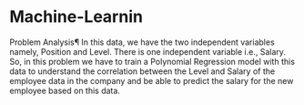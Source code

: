 # Machine-Learnin
Problem Analysis¶
In this data, we have the two independent variables namely, Position and Level. There is one independent variable i.e., Salary. So, in this problem we have to train a Polynomial Regression model with this data to understand the correlation between the Level and Salary of the employee data in the company and be able to predict the salary for the new employee based on this data.
